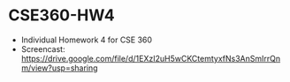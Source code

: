 # CSE360-HW4
- Individual Homework 4 for CSE 360
- Screencast: https://drive.google.com/file/d/1EXzI2uH5wCKCtemtyxfNs3AnSmIrrQnm/view?usp=sharing
